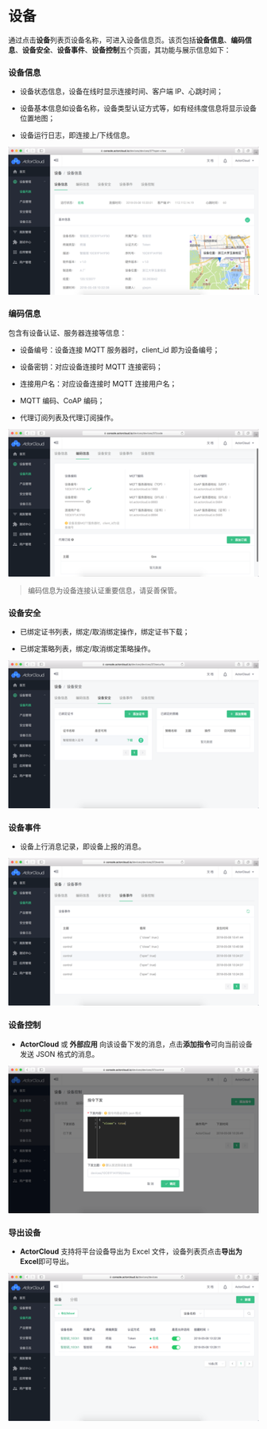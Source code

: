 # 设备


通过点击**设备**列表页设备名称，可进入设备信息页。该页包括**设备信息**、**编码信息**、**设备安全**、**设备事件**、**设备控制**五个页面，其功能与展示信息如下：

### 设备信息

- 设备状态信息，设备在线时显示连接时间、客户端 IP、心跳时间；

- 设备基本信息如设备名称，设备类型认证方式等，如有经纬度信息将显示设备位置地图；

- 设备运行日志，即连接上/下线信息。

![](/assets/device_info.png)



### 编码信息

包含有设备认证、服务器连接等信息：

- 设备编号：设备连接 MQTT 服务器时，client_id 即为设备编号；

- 设备密钥：对应设备连接时 MQTT 连接密码；

- 连接用户名：对应设备连接时 MQTT 连接用户名；

- MQTT 编码、CoAP 编码；

- 代理订阅列表及代理订阅操作。

![](/assets/device_decode.png)

> 编码信息为设备连接认证重要信息，请妥善保管。


### 设备安全

- 已绑定证书列表，绑定/取消绑定操作，绑定证书下载；

- 已绑定策略列表，绑定/取消绑定策略操作。

![](/assets/device_bind.png)



### 设备事件

- 设备上行消息记录，即设备上报的消息。

![](/assets/upstream_device.png)



### 设备控制

- **ActorCloud** 或 **外部应用** 向该设备下发的消息，点击**添加指令**可向当前设备发送 JSON 格式的消息。

![](/assets/device_control.png)


### 导出设备
- **ActorCloud** 支持将平台设备导出为 Excel 文件，设备列表页点击**导出为 Excel**即可导出。

![](/assets/device_export.png)